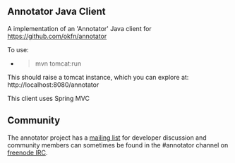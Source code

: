 Annotator Java Client
--------
A implementation of an 'Annotator' Java client for https://github.com/okfn/annotator

To use: 

* > mvn tomcat:run

This should raise a tomcat instance, which you can explore at: 
http://localhost:8080/annotator

This client uses Spring MVC

Community
---------

The annotator project has a [mailing list][dev] for developer discussion and community members can sometimes be found in the #annotator channel on [freenode IRC][irc].

[dev]: http://lists.okfn.org/mailman/listinfo/annotator-dev
[irc]: http://freenode.net/


